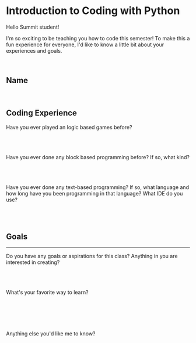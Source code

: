 # Introduction to Coding with Python

Hello Summit student!

I'm so exciting to be teaching you how to code this semester!  To make this a fun experience for everyone, I'd like to know a little bit about your experiences and goals.

&nbsp;

## Name

&nbsp;

## Coding Experience

Have you ever played an logic based games before?
<br/>
<br/>
<br/>
<br/>

Have you ever done any block based programming before?  If so, what kind?
<br/>
<br/>
<br/>
<br/>

Have you ever done any text-based programming?  If so, what language and how long have you been programming in that language?  What IDE do you use?
<br/>
<br/>
<br/>
<br/>

## Goals

___
Do you have any goals or aspirations for this class?  Anything in you are interested in creating?
<br/>
<br/>
<br/>
<br/>

What's your favorite way to learn?

<br/>
<br/>
<br/>
<br/>

Anything else you'd like me to know?

<br/>
<br/>
<br/>
<br/>
